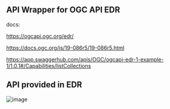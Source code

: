 ## API Wrapper for OGC API EDR
docs: 

https://ogcapi.ogc.org/edr/

https://docs.ogc.org/is/19-086r5/19-086r5.html

https://app.swaggerhub.com/apis/OGC/ogcapi-edr-1-example-1/1.0.1#/Capabilities/listCollections

## API provided in EDR

![image](https://user-images.githubusercontent.com/25833953/227817417-634e85dc-7f0a-4600-846d-d96c69b7b9da.png)
